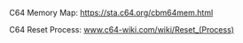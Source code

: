 C64 Memory Map: https://sta.c64.org/cbm64mem.html

C64 Reset Process: www.c64-wiki.com/wiki/Reset_(Process)
